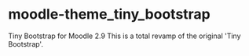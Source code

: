 # moodle-theme_tiny_bootstrap
Tiny Bootstrap for Moodle 2.9
This is a total revamp of the original 'Tiny Bootstrap'. 


